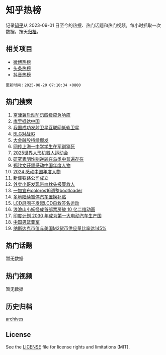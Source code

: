 # 知乎热榜

记录[知乎](https://www.zhihu.com/)从 2023-09-01 日至今的热搜、热门话题和热门视频。每小时抓取一次数据，按天[归档](archives)。

## 相关项目

- [微博热榜](https://github.com/hotarchive/weibo)
- [头条热榜](https://github.com/hotarchive/toutiao)
- [抖音热榜](https://github.com/hotarchive/douyin)


`更新时间：2025-08-20 07:10:34 +0800`

## 热门搜索

1. [京津冀启动防汛四级应急响应](https://www.zhihu.com/search?q=%E4%BA%AC%E6%B4%A5%E5%86%80%E5%90%AF%E5%8A%A8%E9%98%B2%E6%B1%9B%E5%9B%9B%E7%BA%A7%E5%BA%94%E6%80%A5%E5%93%8D%E5%BA%94)
1. [库里抵达中国](https://www.zhihu.com/search?q=%E5%BA%93%E9%87%8C%E6%8A%B5%E8%BE%BE%E4%B8%AD%E5%9B%BD)
1. [我国成功发射卫星互联网低轨卫星](https://www.zhihu.com/search?q=%E6%88%91%E5%9B%BD%E6%88%90%E5%8A%9F%E5%8F%91%E5%B0%84%E5%8D%AB%E6%98%9F%E4%BA%92%E8%81%94%E7%BD%91%E4%BD%8E%E8%BD%A8%E5%8D%AB%E6%98%9F)
1. [BLG对战IG](https://www.zhihu.com/search?q=BLG%E5%AF%B9%E6%88%98IG)
1. [大金融股持续爆发](https://www.zhihu.com/search?q=%E5%A4%A7%E9%87%91%E8%9E%8D%E8%82%A1%E6%8C%81%E7%BB%AD%E7%88%86%E5%8F%91)
1. [网传上海一中学学生在军训猝死](https://www.zhihu.com/search?q=%E7%BD%91%E4%BC%A0%E4%B8%8A%E6%B5%B7%E4%B8%80%E4%B8%AD%E5%AD%A6%E5%AD%A6%E7%94%9F%E5%9C%A8%E5%86%9B%E8%AE%AD%E7%8C%9D%E6%AD%BB)
1. [2025世界人形机器人运动会](https://www.zhihu.com/search?q=2025%E4%B8%96%E7%95%8C%E4%BA%BA%E5%BD%A2%E6%9C%BA%E5%99%A8%E4%BA%BA%E8%BF%90%E5%8A%A8%E4%BC%9A)
1. [研究表明性别逆转在鸟类中普遍存在](https://www.zhihu.com/search?q=%E7%A0%94%E7%A9%B6%E8%A1%A8%E6%98%8E%E6%80%A7%E5%88%AB%E9%80%86%E8%BD%AC%E5%9C%A8%E9%B8%9F%E7%B1%BB%E4%B8%AD%E6%99%AE%E9%81%8D%E5%AD%98%E5%9C%A8)
1. [郑钦文获颁感动中国年度人物](https://www.zhihu.com/search?q=%E9%83%91%E9%92%A6%E6%96%87%E8%8E%B7%E9%A2%81%E6%84%9F%E5%8A%A8%E4%B8%AD%E5%9B%BD%E5%B9%B4%E5%BA%A6%E4%BA%BA%E7%89%A9)
1. [2024 感动中国年度人物](https://www.zhihu.com/search?q=2024%20%E6%84%9F%E5%8A%A8%E4%B8%AD%E5%9B%BD%E5%B9%B4%E5%BA%A6%E4%BA%BA%E7%89%A9)
1. [新藏铁路公司成立](https://www.zhihu.com/search?q=%E6%96%B0%E8%97%8F%E9%93%81%E8%B7%AF%E5%85%AC%E5%8F%B8%E6%88%90%E7%AB%8B)
1. [外卖小哥发现带血枕头报警救人](https://www.zhihu.com/search?q=%E5%A4%96%E5%8D%96%E5%B0%8F%E5%93%A5%E5%8F%91%E7%8E%B0%E5%B8%A6%E8%A1%80%E6%9E%95%E5%A4%B4%E6%8A%A5%E8%AD%A6%E6%95%91%E4%BA%BA)
1. [ 一加宣布coloros16调整bootloader](https://www.zhihu.com/search?q=%20%E4%B8%80%E5%8A%A0%E5%AE%A3%E5%B8%83coloros16%E8%B0%83%E6%95%B4bootloader)
1. [多地陆续暂停汽车置换补贴](https://www.zhihu.com/search?q=%E5%A4%9A%E5%9C%B0%E9%99%86%E7%BB%AD%E6%9A%82%E5%81%9C%E6%B1%BD%E8%BD%A6%E7%BD%AE%E6%8D%A2%E8%A1%A5%E8%B4%B4)
1. [LCD屏圈子发起LCD自救签名运动](https://www.zhihu.com/search?q=LCD%E5%B1%8F%E5%9C%88%E5%AD%90%E5%8F%91%E8%B5%B7LCD%E8%87%AA%E6%95%91%E7%AD%BE%E5%90%8D%E8%BF%90%E5%8A%A8)
1. [浪浪山小妖怪成首部票房破 10 亿二维动画](https://www.zhihu.com/search?q=%E6%B5%AA%E6%B5%AA%E5%B1%B1%E5%B0%8F%E5%A6%96%E6%80%AA%E6%88%90%E9%A6%96%E9%83%A8%E7%A5%A8%E6%88%BF%E7%A0%B4%2010%20%E4%BA%BF%E4%BA%8C%E7%BB%B4%E5%8A%A8%E7%94%BB)
1. [印度计划 2030 年成为第一大电动汽车生产国](https://www.zhihu.com/search?q=%E5%8D%B0%E5%BA%A6%E8%AE%A1%E5%88%92%202030%20%E5%B9%B4%E6%88%90%E4%B8%BA%E7%AC%AC%E4%B8%80%E5%A4%A7%E7%94%B5%E5%8A%A8%E6%B1%BD%E8%BD%A6%E7%94%9F%E4%BA%A7%E5%9B%BD)
1. [中国男篮亚军](https://www.zhihu.com/search?q=%E4%B8%AD%E5%9B%BD%E7%94%B7%E7%AF%AE%E4%BA%9A%E5%86%9B)
1. [纳斯达克市值与美国M2货币供应量比率达145%](https://www.zhihu.com/search?q=%E7%BA%B3%E6%96%AF%E8%BE%BE%E5%85%8B%E5%B8%82%E5%80%BC%E4%B8%8E%E7%BE%8E%E5%9B%BDM2%E8%B4%A7%E5%B8%81%E4%BE%9B%E5%BA%94%E9%87%8F%E6%AF%94%E7%8E%87%E8%BE%BE145%25)

## 热门话题

暂无数据

## 热门视频

暂无数据

## 历史归档

[archives](archives)

## License

See the [LICENSE](LICENSE) file for license rights and limitations (MIT).
